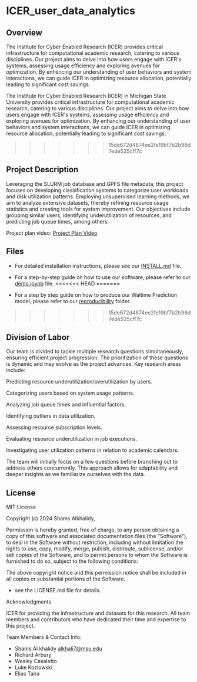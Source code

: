 # ICER_user_data_analytics

## Overview


The Institute for Cyber Enabled Research (ICER) provides critical infrastructure for computational academic research, catering to various disciplines. Our project aims to delve into how users engage with ICER's systems, assessing usage efficiency and exploring avenues for optimization. By enhancing our understanding of user behaviors and system interactions, we can guide ICER in optimizing resource allocation, potentially leading to significant cost savings.

The Institute for Cyber Enabled Research (ICER) in Michigan State University provides critical infrastructure for computational academic research, catering to various disciplines. Our project aims to delve into how users engage with ICER's systems, assessing usage efficiency and exploring avenues for optimization. By enhancing our understanding of user behaviors and system interactions, we can guide ICER in optimizing resource allocation, potentially leading to significant cost savings.
>>>>>>> 15de672d4874ee2fe19bf7b2b98d7ede535cff7c

## Project Description

Leveraging the SLURM job database and GPFS file metadata, this project focuses on developing classification systems to categorize user workloads and disk utilization patterns. Employing unsupervised learning methods, we aim to analyze extensive datasets, thereby refining resource usage statistics and creating tools for system improvement. Our objectives include grouping similar users, identifying underutilization of resources, and predicting job queue times, among others.

Project plan video: [Project Plan Video](https://michiganstate.sharepoint.com/:v:/s/Section_SS24-CMSE-495-001-224214134-EL-32-A26-ICER/Efp8_UgZhPlOmn8TDa3YKNEB73NHpUl5yw95KQl-N27r3A?nav=eyJyZWZlcnJhbEluZm8iOnsicmVmZXJyYWxBcHAiOiJTdHJlYW1XZWJBcHAiLCJyZWZlcnJhbFZpZXciOiJTaGFyZURpYWxvZy1MaW5rIiwicmVmZXJyYWxBcHBQbGF0Zm9ybSI6IldlYiIsInJlZmVycmFsTW9kZSI6InZpZXcifX0%3D&e=MrIMiT)


## Files

- For detailed installation instructions, please see our [INSTALL.md](INSTALL.md) file.

- For a step-by-step guide on how to use our software, please refer to our [demo.ipynb](demo.ipynb) file.
<<<<<<< HEAD
=======
  
- For a step by step guide on how to produce our Waltime Prediction model, please refer to our [reproducibility](reproducibility) folder.
>>>>>>> 15de672d4874ee2fe19bf7b2b98d7ede535cff7c

## Division of Labor

Our team is divided to tackle multiple research questions simultaneously, ensuring efficient project progression. The prioritization of these questions is dynamic and may evolve as the project advances. Key research areas include:

Predicting resource underutilization/overutilization by users.

Categorizing users based on system usage patterns.

Analyzing job queue times and influential factors.

Identifying outliers in data utilization.

Assessing resource subscription levels.

Evaluating resource underutilization in job executions.

Investigating user utilization patterns in relation to academic calendars.

The team will initially focus on a few questions before branching out to address others concurrently. This approach allows for adaptability and deeper insights as we familiarize ourselves with the data.


## License

MIT License

Copyright (c) 2024 Shams Alkhalidy,

Permission is hereby granted, free of charge, to any person obtaining a copy
of this software and associated documentation files (the "Software"), to deal
in the Software without restriction, including without limitation the rights
to use, copy, modify, merge, publish, distribute, sublicense, and/or sell
copies of the Software, and to permit persons to whom the Software is
furnished to do so, subject to the following conditions:

The above copyright notice and this permission notice shall be included in all
copies or substantial portions of the Software.

 - see the LICENSE.md file for details.

Acknowledgments

ICER for providing the infrastructure and datasets for this research.
All team members and contributors who have dedicated their time and expertise to this project.

Team Members & Contact Info:
- Shams Al khalidy        alkhali7@msu.edu
- Richard Arbury
- Wesley Casaletto
- Luke Kozlowski
- Elias Taira
